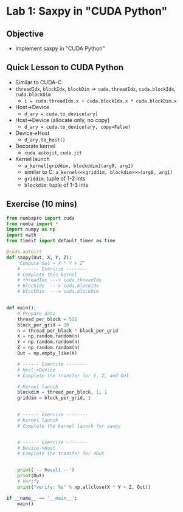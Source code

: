 # Lab 1: Saxpy in "CUDA Python"

Objective
----------

* Implement saxpy in "CUDA Python"

Quick Lesson to CUDA Python
----------------------------

* Similar to CUDA-C
* `threadIdx`, `blockIdx`, `blockDim` -> `cuda.threadIdx`, `cuda.blockIdx`, `cuda.blockDim`
    - `i = cuda.threadIdx.x + cuda.blockIdx.x * cuda.blockDim.x`
* Host->Device
    - `d_ary = cuda.to_device(ary)`
* Host->Device (allocate only, no copy)
    - `d_ary = cuda.to_device(ary, copy=False)`
* Device->Host
    - `d_ary.to_host()`
* Decorate kernel
    - `cuda.autojit`, `cuda.jit`
* Kernel launch
    - `a_kernel[griddim, blockddim](arg0, arg1)`
    - similar to C: `a_kernel<<<griddim, blockdim>>>(arg0, arg1)`
    - `griddim`: tuple of 1-2 ints
    - `blockdim`: tuple of 1-3 ints

Exercise (10 mins)
-------------------

```python
from numbapro import cuda
from numba import *
import numpy as np
import math
from timeit import default_timer as time

@cuda.autojit
def saxpy(Out, X, Y, Z):
    "Compute Out = X * Y + Z"
    # ------ Exercise --------
    # Complete this kernel
    # threadIdx ---> cuda.threadIdx
    # blockIdx  ---> cuda.blockIdx
    # blockDim  ---> cuda.blockDim


def main():
    # Prepare data
    thread_per_block = 512
    block_per_grid = 10
    n = thread_per_block * block_per_grid
    X = np.random.random(n)
    Y = np.random.random(n)
    Z = np.random.random(n)
    Out = np.empty_like(X)

    # ------ Exercise --------
    # Host->Device
    # Complete the transfer for Y, Z, and Out

    # Kernel launch
    blockdim = thread_per_block, 1, 1
    griddim = block_per_grid, 1

    
    # ------ Exercise --------
    # Kernel launch
    # Complete the kernel launch for saxpy


    # ------ Exercise --------
    # Device->Host
    # Complete the transfer for dOut


    print('-- Result --')
    print(Out)
    # Verify
    print("verify: %s" % np.allclose(X * Y + Z, Out))

if __name__ == '__main__':
    main()
```
